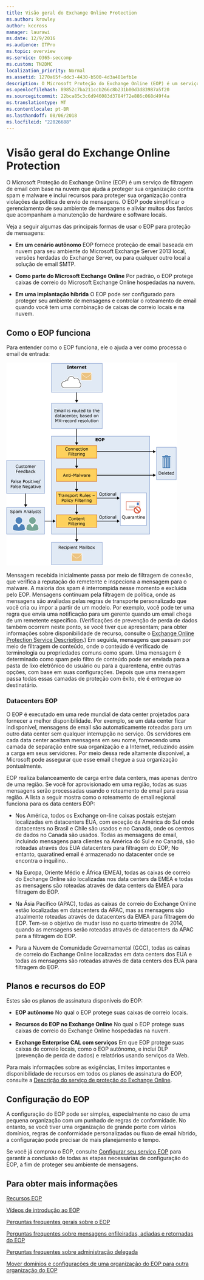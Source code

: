 ```yaml
---
title: Visão geral do Exchange Online Protection
ms.author: krowley
author: kccross
manager: laurawi
ms.date: 12/9/2016
ms.audience: ITPro
ms.topic: overview
ms.service: O365-seccomp
ms.custom: TN2DMC
localization_priority: Normal
ms.assetid: 1270a65f-ddc3-4430-b500-4d3a481efb1e
description: O Microsoft Proteção do Exchange Online (EOP) é um serviço de filtragem de e-mails baseado na nuvem que ajuda a proteger sua organização contra spam e malware, e inclui recursos para defender sua organização das violações da política de mensagens.
ms.openlocfilehash: 89852c7ba211ccb266c8b231b00d3d83987a5f20
ms.sourcegitcommit: 22bca85c3c6d946083d3784f72e886c068d49f4a
ms.translationtype: MT
ms.contentlocale: pt-BR
ms.lasthandoff: 08/06/2018
ms.locfileid: "22026688"
---
```

# <a name="exchange-online-protection-overview"></a>Visão geral do Exchange Online Protection

O Microsoft Proteção do Exchange Online (EOP) é um serviço de filtragem de email com base na nuvem que ajuda a proteger sua organização contra spam e malware e inclui recursos para proteger sua organização contra violações da política de envio de mensagens. O EOP pode simplificar o gerenciamento de seu ambiente de mensagens e aliviar muitos dos fardos que acompanham a manutenção de hardware e software locais.
  
Veja a seguir algumas das principais formas de usar o EOP para proteção de mensagens:
  
- **Em um cenário autônomo** EOP fornece proteção de email baseada em nuvem para seu ambiente do Microsoft Exchange Server 2013 local, versões herdadas do Exchange Server, ou para qualquer outro local a solução de email SMTP. 
    
- **Como parte do Microsoft Exchange Online** Por padrão, o EOP protege caixas de correio do Microsoft Exchange Online hospedadas na nuvem. 
    
- **Em uma implantação híbrida** O EOP pode ser configurado para proteger seu ambiente de mensagens e controlar o roteamento de email quando você tem uma combinação de caixas de correio locais e na nuvem. 
    
## <a name="how-eop-works"></a>Como o EOP funciona

Para entender como o EOP funciona, ele o ajuda a ver como processa o email de entrada:
  
![Processamento de email do EOP](../media/EOP-email-processing.png)
  
Mensagem recebida inicialmente passa por meio de filtragem de conexão, que verifica a reputação do remetente e inspeciona a mensagem para o malware. A maioria dos spam é interrompida nesse momento e excluída pelo EOP. Mensagens continuam pela filtragem de política, onde as mensagens são avaliadas pelas regras de transporte personalizado que você cria ou impor a partir de um modelo. Por exemplo, você pode ter uma regra que envia uma notificação para um gerente quando um email chega de um remetente específico. (Verificações de prevenção de perda de dados também ocorrem neste ponto, se você tiver que apresentam; para obter informações sobre disponibilidade de recurso, consulte o [Exchange Online Protection Service Description](https://go.microsoft.com/fwlink/p/?LinkId=320619).) Em seguida, mensagens que passam por meio de filtragem de conteúdo, onde o conteúdo é verificado de terminologia ou propriedades comuns como spam. Uma mensagem é determinado como spam pelo filtro de conteúdo pode ser enviada para a pasta de lixo eletrônico do usuário ou para a quarentena, entre outras opções, com base em suas configurações. Depois que uma mensagem passa todas essas camadas de proteção com êxito, ele é entregue ao destinatário.
  
### <a name="eop-datacenters"></a>Datacenters EOP

O EOP é executado em uma rede mundial de data center projetados para fornecer a melhor disponibilidade. Por exemplo, se um data center ficar indisponível, mensagens de email são automaticamente roteadas para um outro data center sem qualquer interrupção no serviço. Os servidores em cada data center aceitam mensagens em seu nome, fornecendo uma camada de separação entre sua organização e a Internet, reduzindo assim a carga em seus servidores. Por meio dessa rede altamente disponível, a Microsoft pode assegurar que esse email chegue a sua organização pontualmente. 
  
EOP realiza balanceamento de carga entre data centers, mas apenas dentro de uma região. Se você for aprovisionado em uma região, todas as suas mensagens serão processadas usando o roteamento de email para essa região. A lista a seguir mostra como o roteamento de email regional funciona para os data centers EOP:
  
- Nos América, todos os Exchange on-line caixas postais estejam localizadas em datacenters EUA, com exceção da América do Sul onde datacenters no Brasil e Chile são usados e no Canadá, onde os centros de dados no Canadá são usados. Todas as mensagens de email, incluindo mensagens para clientes na América do Sul e no Canadá, são roteadas através dos EUA datacenters para filtragem do EOP; No entanto, quaratined email é armazenado no datacenter onde se encontra o inquilino..
    
- Na Europa, Oriente Médio e África (EMEA), todas as caixas de correio do Exchange Online são localizadas nos data centers da EMEA e todas as mensagens são roteadas através de data centers da EMEA para filtragem do EOP.
    
- Na Ásia Pacífico (APAC), todas as caixas de correio do Exchange Online estão localizadas em datacenters da APAC, mas as mensagens são atualmente roteadas através de datacenters da EMEA para filtragem do EOP. Tem-se o objetivo de mudar isso no quarto trimestre de 2014, quando as mensagens serão roteadas através de datacenters da APAC para a filtragem do EOP.
    
- Para a Nuvem de Comunidade Governamental (GCC), todas as caixas de correio do Exchange Online localizadas em data centers dos EUA e todas as mensagens são roteadas através de data centers dos EUA para filtragem do EOP.
    
## <a name="eop-plans-and-features"></a>Planos e recursos do EOP

Estes são os planos de assinatura disponíveis do EOP:
  
- **EOP autônomo** No qual o EOP protege suas caixas de correio locais. 
    
- **Recursos do EOP no Exchange Online** No qual o EOP protege suas caixas de correio do Exchange Online hospedadas na nuvem. 
    
- **Exchange Enterprise CAL com serviços** Em que EOP protege suas caixas de correio locais, como o EOP autônomo, e inclui DLP (prevenção de perda de dados) e relatórios usando serviços da Web. 
    
Para mais informações sobre as exigências, limites importantes e disponibilidade de recursos em todos os planos de assinatura do EOP, consulte a [Descrição do serviço de proteção do Exchange Online](https://go.microsoft.com/fwlink/p/?LinkId=320619).
  
## <a name="setting-up-eop"></a>Configuração do EOP

A configuração do EOP pode ser simples, especialmente no caso de uma pequena organização com um punhado de regras de conformidade. No entanto, se você tiver uma organização de grande porte com vários domínios, regras de conformidade personalizadas ou fluxo de email híbrido, a configuração pode precisar de mais planejamento e tempo.
  
Se você já comprou o EOP, consulte [Configurar seu serviço EOP](set-up-your-eop-service.md) para garantir a conclusão de todas as etapas necessárias de configuração do EOP, a fim de proteger seu ambiente de mensagens. 
  
## <a name="for-more-information"></a>Para obter mais informações

[Recursos EOP](eop-features.md)
  
[Vídeos de introdução ao EOP](videos-for-getting-started-with-eop.md)
  
[Perguntas frequentes gerais sobre o EOP](eop-general-faq.md)
  
[Perguntas frequentes sobre mensagens enfileiradas, adiadas e retornadas do EOP](eop-queued-deferred-and-bounced-messages-faq.md)
  
[Perguntas frequentes sobre administração delegada](delegated-administration-faq.md)
  
[Mover domínios e configurações de uma organização do EOP para outra organização do EOP](move-domains-and-settings-from-one-eop-organization-to-another-eop-organization.md)
  

